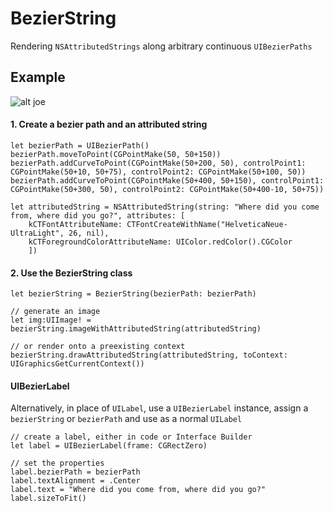 BezierString
============

Rendering `NSAttributedStrings` along arbitrary continuous `UIBezierPaths`

## Example

![alt joe](https://raw.githubusercontent.com/lvnyk/BezierString/master/where.png)

#### 1. Create a bezier path and an attributed string

	let bezierPath = UIBezierPath()
	bezierPath.moveToPoint(CGPointMake(50, 50+150))
	bezierPath.addCurveToPoint(CGPointMake(50+200, 50), controlPoint1: CGPointMake(50+10, 50+75), controlPoint2: CGPointMake(50+100, 50))
	bezierPath.addCurveToPoint(CGPointMake(50+400, 50+150), controlPoint1: CGPointMake(50+300, 50), controlPoint2: CGPointMake(50+400-10, 50+75))
	
	let attributedString = NSAttributedString(string: "Where did you come from, where did you go?", attributes: [
		kCTFontAttributeName: CTFontCreateWithName("HelveticaNeue-UltraLight", 26, nil),
		kCTForegroundColorAttributeName: UIColor.redColor().CGColor
		])
	

#### 2. Use the BezierString class
	
	let bezierString = BezierString(bezierPath: bezierPath)
	
	// generate an image
	let img:UIImage! = bezierString.imageWithAttributedString(attributedString)	

	// or render onto a preexisting context
	bezierString.drawAttributedString(attributedString, toContext: UIGraphicsGetCurrentContext())

#### UIBezierLabel
Alternatively, in place of `UILabel`, use a `UIBezierLabel` instance, assign a `bezierString` or `bezierPath` and use as a normal `UILabel`

	// create a label, either in code or Interface Builder
	let label = UIBezierLabel(frame: CGRectZero)

	// set the properties
	label.bezierPath = bezierPath
	label.textAlignment = .Center
	label.text = "Where did you come from, where did you go?"
	label.sizeToFit()